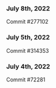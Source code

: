 ### July 8th, 2022

Commit #277102

### July 5th, 2022

Commit #314353


### July 4th, 2022

Commit #72281
